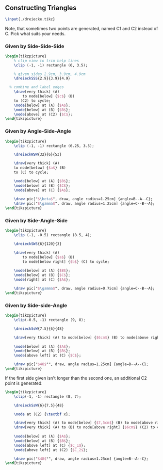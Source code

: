 ## Constructing Triangles
```tex
\input{./dreiecke.tikz}
```
Note, that sometimes two points are generated, named C1 and C2 instead of C. Pick what suits your needs.

### Given by Side-Side-Side
```tex
\begin{tikzpicture}
	% clip view to trim help lines
	\clip (-1, -1) rectangle (6, 3.5);

	% given sides 2.9cm, 3.9cm, 4.9cm
	\dreieckSSS{2.9}{3.9}{4.9}

  % combine and label edges
	\draw[very thick] (A)
		to node[below] {$c$} (B)
    to (C2) to cycle;
	\node[below] at (A) {$A$};
	\node[below] at (B) {$B$};
	\node[above] at (C2) {$C$};
\end{tikzpicture}
```

### Given by Angle-Side-Angle
```tex
\begin{tikzpicture}
	\clip (-1, -1) rectangle (6.25, 3.5);

	\dreieckWSW{32}{6}{53}

	\draw[very thick] (A)
  	to node[below] {$a$} (B)
    to (C) to cycle;

	\node[below] at (A) {$B$};
	\node[below] at (B) {$C$};
	\node[above] at (C) {$A$};
	
	\draw pic["$\beta$", draw, angle radius=1.25cm] {angle=B--A--C};
	\draw pic["$\gamma$", draw, angle radius=1.25cm] {angle=C--B--A};
\end{tikzpicture}
```

### Given by Side-Angle-Side
```tex
\begin{tikzpicture}
	\clip (-1, -0.5) rectangle (8.5, 4);

	\dreieckSWS{6}{120}{3}

	\draw[very thick] (A)
		to node[below] {$a$} (B)
		to node[below right] {$b$} (C) to cycle;
	
	\node[below] at (A) {$B$};
	\node[below] at (B) {$C$};
	\node[right] at (C) {$A$};

	\draw pic["$\gamma$", draw, angle radius=0.75cm] {angle=C--B--A};
\end{tikzpicture}
```

### Given by Side-side-Angle
```tex
\begin{tikzpicture}
	\clip(-0.5, -1) rectangle (9, 8);

	\dreieckSsW{7.5}{6}{48}

	\draw[very thick] (A) to node[below] {$6cm$} (B) to node[above right] {$7.5cm$} (C) to cycle;
	
	\node[below] at (A) {$A$};
	\node[below] at (B) {$B$};
	\node[above left] at (C) {$C$};

	\draw pic["$48$°", draw, angle radius=1.25cm] {angle=B--A--C};
\end{tikzpicture}
```

If the first side given isn't longer than the second one, an additional C2 point is generated:
```tex
\begin{tikzpicture}
	\clip(-1, -1) rectangle (8, 7);

	\dreieckSsW{6}{7.5}{48}

	\node at (C2) {\textbf x};

	\draw[very thick] (A) to node[below] {$7,5cm$} (B) to node[above right] {$6cm$} (C) to cycle;
	\draw[very thick] (A) to (B) to node[above right] {$6cm$} (C2) to cycle;
	
	\node[below] at (A) {$A$};
	\node[below] at (B) {$B$};
	\node[above left] at (C) {$C_1$};
	\node[above left] at (C2) {$C_2$};

	\draw pic["$48$°", draw, angle radius=1.25cm] {angle=B--A--C};
\end{tikzpicture}
```
